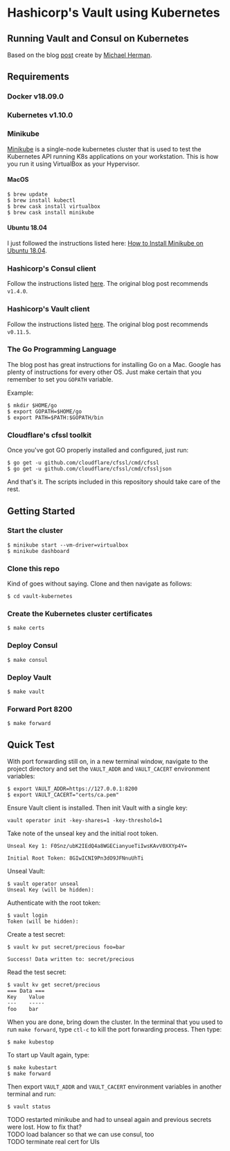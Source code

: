 # Hashicorp's Vault using Kubernetes
## Running Vault and Consul on Kubernetes

Based on the blog [post](https://testdriven.io/blog/running-vault-and-consul-on-kubernetes/) create by [Michael Herman](https://github.com/mjhea0).

## Requirements

### Docker v18.09.0

### Kubernetes v1.10.0

### Minikube

[Minikube](https://kubernetes.io/docs/setup/minikube/) is a single-node kubernetes cluster that is used to test the Kubernetes API running K8s applications on your workstation. This is how you run it using VirtualBox as your Hypervisor.

#### MacOS
```
$ brew update
$ brew install kubectl
$ brew cask install virtualbox
$ brew cask install minikube
```

#### Ubuntu 18.04
I just followed the instructions listed here: [How to Install Minikube on Ubuntu 18.04](https://computingforgeeks.com/how-to-install-minikube-on-ubuntu-18-04/).

### Hashicorp's Consul client
Follow the instructions listed [here](https://www.consul.io/docs/install/index.html). The original blog post recommends `v1.4.0`.

### Hashicorp's Vault client
Follow the instructions listed [here](https://www.vaultproject.io/docs/install/). The original blog post recommends `v0.11.5`.

### The Go Programming Language
The blog post has great instructions for installing Go on a Mac. Google has plenty of instructions for every other OS. Just make certain that you remember to set you `GOPATH` variable.  

Example:
```
$ mkdir $HOME/go
$ export GOPATH=$HOME/go
$ export PATH=$PATH:$GOPATH/bin
```

### Cloudflare's cfssl toolkit
Once you've got GO properly installed and configured, just run:
```
$ go get -u github.com/cloudflare/cfssl/cmd/cfssl
$ go get -u github.com/cloudflare/cfssl/cmd/cfssljson
```
And that's it. The scripts included in this repository should take care of the rest.

## Getting Started

### Start the cluster
```
$ minikube start --vm-driver=virtualbox
$ minikube dashboard
```

### Clone this repo
Kind of goes without saying. Clone and then navigate as follows:
```
$ cd vault-kubernetes
```

### Create the Kubernetes cluster certificates
```
$ make certs
```

### Deploy Consul
```
$ make consul
```

### Deploy Vault
```
$ make vault
```

### Forward Port 8200
```
$ make forward
```

## Quick Test
With port forwarding still on, in a new terminal window, navigate to the project directory and set the `VAULT_ADDR` and `VAULT_CACERT` environment variables:
```
$ export VAULT_ADDR=https://127.0.0.1:8200
$ export VAULT_CACERT="certs/ca.pem"
```

Ensure Vault client is installed. Then init Vault with a single key:
```
vault operator init -key-shares=1 -key-threshold=1
```

Take note of the unseal key and the initial root token.
```
Unseal Key 1: F0Snz/ubK2IEdQ4a8WGECianyueTiIwsKAvV0XXYp4Y=

Initial Root Token: 8GIwICNI9Pn3dO9JFNnuUhTi
```

Unseal Vault:
```
$ vault operator unseal
Unseal Key (will be hidden):
```

Authenticate with the root token:
```
$ vault login
Token (will be hidden):
```

Create a test secret:
```
$ vault kv put secret/precious foo=bar

Success! Data written to: secret/precious
```

Read the test secret:
```
$ vault kv get secret/precious
=== Data ===
Key    Value
---    -----
foo    bar
```

When you are done, bring down the cluster. In the terminal that you used to run `make forward`, type `ctl-c` to kill the port forwarding process. Then type:
```
$ make kubestop
```

To start up Vault again, type:
```
$ make kubestart
$ make forward
```

Then export `VAULT_ADDR` and `VAULT_CACERT` environment variables in another terminal and run:
```
$ vault status
```

TODO restarted minikube and had to unseal again and previous secrets were lost. How to fix that?  
TODO load balancer so that we can use consul, too  
TODO terminate real cert for UIs  
